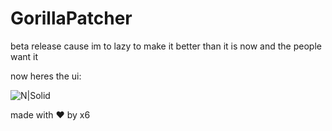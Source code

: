 # GorillaPatcher
beta release cause im to lazy to make it better than it is now and the people want it

now heres the ui:

![N|Solid](https://i.ibb.co/HD8VhPP9/Screenshot-2025-02-03-114628.png)

made with ❤️ by x6
